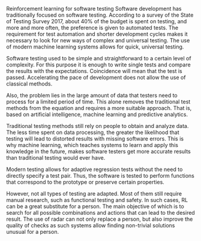 Reinforcement learning for software testing
Software development has traditionally focused on software testing. According to a survey of the State of Testing Survey 2017, about 40% of the budget is spent on testing, and more and more often, the preference is given to automated tests.
The requirement for test automation and shorter development cycles makes it necessary to look for new ways of complex and universal testing. The use of modern machine learning systems allows for quick, universal testing.

Software testing used to be simple and straightforward to a certain level of complexity. For this purpose it is enough to write single tests and compare the results with the expectations. Coincidence will mean that the test is passed.
Accelerating the pace of development does not allow the use of classical methods.

Also, the problem lies in the large amount of data that testers need to process for a limited period of time. This alone removes the traditional test methods from the equation and requires a more suitable approach. That is, based on artificial intelligence, machine learning and predictive analytics.

Traditional testing methods still rely on people to obtain and analyze data.
The less time spent on data processing, the greater the likelihood that testing will lead to distorted results with missing software errors. This is why machine learning, which teaches systems to learn and apply this knowledge in the future, makes software testers get more accurate results than traditional testing would ever have.

Modern testing allows for adaptive regression tests without the need to directly specify a test pair. Thus, the software is tested to perform functions that correspond to the prototype or preserve certain properties.

However, not all types of testing are adapted. Most of them still require manual research, such as functional testing and safety. In such cases, RL can be a great substitute for a person. The main objective of which is to search for all possible combinations and actions that can lead to the desired result. The use of radar can not only replace a person, but also improve the quality of checks as such systems allow finding non-trivial solutions unusual for a person.

